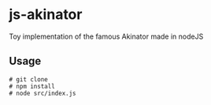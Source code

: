 # js-akinator
Toy implementation of the famous Akinator made in nodeJS
## Usage

```
# git clone 
# npm install
# node src/index.js
```
